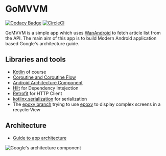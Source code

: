 # GoMVVM 

[![Codacy Badge](https://api.codacy.com/project/badge/Grade/6a70dd80748b42788510a3fe2a64adef)](https://app.codacy.com/manual/ijays7/GoMVVM?utm_source=github.com&utm_medium=referral&utm_content=ijays7/GoMVVM&utm_campaign=Badge_Grade_Dashboard)
[![CircleCI](https://circleci.com/gh/ijays7/GoMVVM.svg?style=svg)](https://circleci.com/gh/ijays7/GoMVVM)

GoMVVM is a simple app which uses [WanAndroid](https://www.wanandroid.com/blog/show/2) to fetch article list from the API. The main aim of this app is to build Modern Android application based Google's architecture guide.

## Libraries and tools

- [Kotlin](https://www.kotlincn.net/) of course
- [Coroutine and Coroutine Flow](https://www.kotlincn.net/docs/tutorials/coroutines/coroutines-basic-jvm.html)
- [Android Architecture Component](https://developer.android.com/jetpack)
- [Hilt](https://developer.android.com/training/dependency-injection/hilt-android) for Dependency Intejection
- [Retrofit](https://github.com/square/retrofit) for HTTP Client
- [kotlinx.serialization](https://github.com/Kotlin/kotlinx.serialization) for serialization
- The [epoxy branch](https://github.com/ijays7/GoMVVM/tree/epoxy) trying to use [epoxy](https://github.com/airbnb/epoxy) to display complex screens  in a recyclerView

## Architecture

- [Guide to app architecture](https://developer.android.com/jetpack/docs/guide)

![Google's architecture component](https://developer.android.com/topic/libraries/architecture/images/final-architecture.png)

